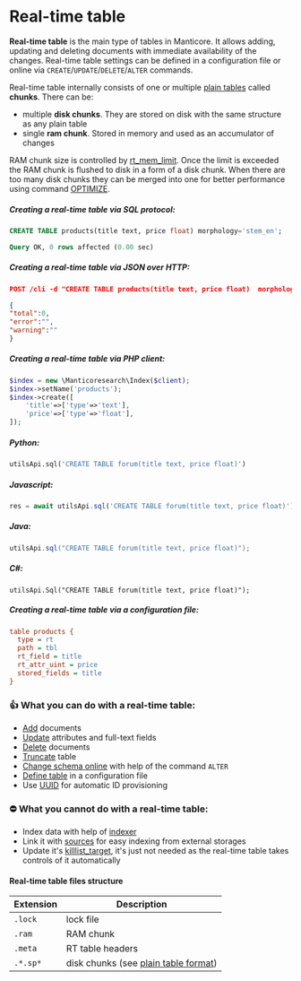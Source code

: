 # Real-time table

<!-- example rt -->
**Real-time table** is the main type of tables in Manticore. It allows adding, updating and deleting documents with immediate availability of the changes. Real-time table settings can be defined in a configuration file or online via `CREATE`/`UPDATE`/`DELETE`/`ALTER` commands.

Real-time table internally consists of one or multiple [plain tables](../../Creating_a_table/Local_tables/Plain_table.md) called **chunks**. There can be:

* multiple **disk chunks**. They are stored on disk with the same structure as any plain table
* single **ram chunk**. Stored in memory and used as an accumulator of changes

RAM chunk size is controlled by [rt_mem_limit](../../Creating_a_table/Local_tables/Plain_and_real-time_table_settings.md#rt_mem_limit). Once the limit is exceeded the RAM chunk is flushed to disk in a form of a disk chunk. When there are too many disk chunks they can be merged into one for better performance using command [OPTIMIZE](../../Securing_and_compacting_a_table/Compacting_a_table.md#OPTIMIZE-TABLE).

<!-- intro -->
##### Creating a real-time table via SQL protocol:
<!-- request SQL -->

```sql
CREATE TABLE products(title text, price float) morphology='stem_en';
```
<!-- response SQL -->

```sql
Query OK, 0 rows affected (0.00 sec)
```

<!-- intro-->
##### Creating a real-time table via JSON over HTTP:
<!-- request JSON -->

```JSON
POST /cli -d "CREATE TABLE products(title text, price float)  morphology='stem_en'"
```

<!-- response JSON -->

```json
{
"total":0,
"error":"",
"warning":""
}
```

<!-- intro -->
##### Creating a real-time table via PHP client:
<!-- request PHP -->

```php
$index = new \Manticoresearch\Index($client);
$index->setName('products');
$index->create([
    'title'=>['type'=>'text'],
    'price'=>['type'=>'float'],
]);
```

<!-- intro -->
##### Python:
<!-- request Python -->
```python
utilsApi.sql('CREATE TABLE forum(title text, price float)')
```

<!-- intro -->
##### Javascript:

<!-- request Javascript -->
```javascript
res = await utilsApi.sql('CREATE TABLE forum(title text, price float)');
```

<!-- intro -->
##### Java:
<!-- request Java -->
```java
utilsApi.sql("CREATE TABLE forum(title text, price float)");
```

<!-- intro -->
##### C#:
<!-- request C# -->
```clike
utilsApi.Sql("CREATE TABLE forum(title text, price float)");
```

<!-- intro -->
##### Creating a real-time table via a configuration file:
<!-- request CONFIG -->

```ini
table products {
  type = rt
  path = tbl
  rt_field = title
  rt_attr_uint = price
  stored_fields = title
}
```
<!-- end -->

### 👍 What you can do with a real-time table:
* [Add](../../Data_creation_and_modification/Adding_documents_to_a_table/Adding_documents_to_a_real-time_table.md) documents
* [Update](../../Quick_start_guide.md#Update) attributes and full-text fields
* [Delete](../../Quick_start_guide.md#Delete) documents
* [Truncate](../../Emptying_a_table.md) table
* [Change schema online](../../Updating_table_schema_and_settings.md#Updating-table-schema-in-RT-mode) with help of the command `ALTER`
* [Define table](../../Creating_a_table/Local_tables/Real-time_table.md) in a configuration file
* Use [UUID](../../Data_creation_and_modification/Adding_documents_to_a_table/Adding_documents_to_a_real-time_table.md#Auto-ID) for automatic ID provisioning

### ⛔ What you cannot do with a real-time table:
* Index data with help of [indexer](../../Data_creation_and_modification/Adding_data_from_external_storages/Plain_tables_creation.md#Indexer-tool)
* Link it with [sources](../../Data_creation_and_modification/Adding_data_from_external_storages/Fetching_from_databases/Execution_of_fetch_queries.md) for easy indexing from external storages
* Update it's [killlist_target](../../Creating_a_table/Local_tables/Plain_and_real-time_table_settings.md#killlist_target), it's just not needed as the real-time table takes controls of it automatically

#### Real-time table files structure
| Extension | Description |
| - | - |
| `.lock` | lock file |
| `.ram` | RAM chunk |
| `.meta` | RT table headers |
| `.*.sp*` | disk chunks (see [plain table format](../../Creating_a_table/Local_tables/Plain_table.md#Plain-table-files-structure)) |

